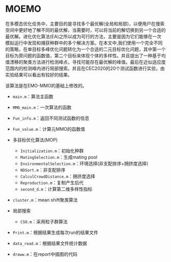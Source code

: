# MOEMO

在多模态优化任务中，主要目的是寻找多个最优解(全局和局部)，以便用户在搜索空间中更好地了解不同的最优解，当需要时，可以将当前的解切换到另一个合适的最优解。进化优化算法(EA)之所以成为可行的方法，主要是因为它们能够在一次模拟运行中发现和捕获种群中的多个解决方案。在本文中,我们使用一个完全不同的策略，在单目标多峰优化问题转化为一个合适的二元目标优化问题，其中第一个目标为原问题的函数值，第二个目标来体现个体的多样性。并且提出了一种基于均值漂移的聚类方法进行检测峰点，寻找可能存在最优解的峰值。最后在近似适应度范围内的检测峰内进行局部搜索。并且在CEC2020的20个测试函数进行实验，由实验结果可以看出有较好的结果。

该算法是在EMO-MMO的基础上修改的。

- `main.m`：算法主函数

- `MMO_main.m`：一次算法的函数
- `Fun_info.m`：返回不同测试函数的信息
- `Fun_value.m`：计算元MMO的函数值

- 多目标优化算法(MOP)
  - `Initialization.m`：初始化种群
  - `MatingSelection.m`：生成mating pool
  - `EnvironmentalSelection.m`：环境选择(非支配排序+拥挤度选择)
  - `NDSort.m`：非支配排序
  - `CalculCrowdDistance.m`：拥挤度选择
  - `Reproduction.m`：复制产生后代
  - `second_d.m`：计算第二维多样性指标
- `cluster.m`：mean shift聚类算法
- 局部搜索
  - `CSO.m`：采用粒子群算法
- `Print.m`：根据结果生成每次run的结果文件
- `data_read.m`：根据结果文件统计数据
- `draww.m`：在report中插图的代码

